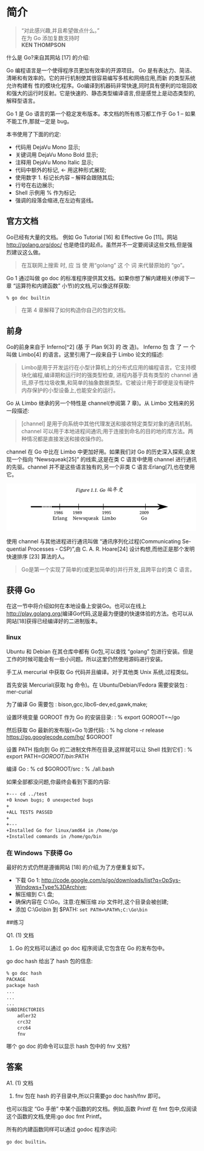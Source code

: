 # 简介

> “对此感兴趣,并且希望做点什么。”  
> 在为 Go 添加复数支持时  
> **KEN THOMPSON**

什么是 Go?来自其网站 [17] 的介绍:

Go 编程语言是一个使得程序员更加有效率的开源项目。 Go 是有表达力、简洁、清晰和有效率的。它的并行机制使其很容易编写多核和网络应用,而新 的类型系统允许构建有 性的模块化程序。Go编译到机器码非常快速,同时具有便利的垃圾回收和强大的运行时反射。它是快速的、静态类型编译语言,但是感觉上是动态类型的,解释型语言。

Go 1 是 Go 语言的第一个稳定发布版本。本文档的所有练习都工作于 Go 1 – 如果不能工作,那就一定是 bug。

本书使用了下面的约定:

* 代码用 DejaVu Mono 显示;
* 关键词用 DejaVu Mono Bold 显示;
* 注释用 DejaVu Mono Italic 显示;
* 代码中额外的标记, ← 用这种形式展现;
* 使用数字 1. 标记长内容 – 解释会跟随其后;
* 行号在右边展示;
* Shell 示例用 % 作为标记;
* 强调的段落会缩进,在左边有竖线。

## 官方文档

Go已经有大量的文档。 例如 Go Tutorial [16] 和 Effective Go [11]。网站 <http://golang.org/doc/> 也是绝佳的起点。虽然并不一定要阅读这些文档,但是强烈建议这么做。

>在互联网上搜索 时, 应 当 使 用“golang” 这 个 词 来代替原始的 “go”。

Go 1 通过叫做 go doc 的标准程序提供其文档。如果你想了解内建相关(参阅下一章 “运算符和内建函数” 小节)的文档,可以像这样获取:

	% go doc builtin

> 在第 4 章解释了如何构造你自己的包的文档。

## 前身

Go的前身来自于 Inferno[^2] (基 于 Plan 9[3] 的 改 造)。 Inferno 包 含 了 一 个 叫做 Limbo[4] 的语言。这里引用了一段来自于 Limbo 论文的描述:

> Limbo是用于开发运行在小型计算机上的分布式应用的编程语言。它支持模块化编程,编译期和运行时的强类型检查, 进程内基于具有类型的 channel 通讯,原子性垃圾收集,和简单的抽象数据类型。它被设计用于即便是没有硬件内存保护的小型设备上,也能安全的运行。

Go 从 Limbo 继承的另一个特性是 channel(参阅第 7 章)。从 Limbo 文档来的另一段描述:

> [channel] 是用于向系统中其他代理发送和接收特定类型对象的通讯机制。channel 可以用于本地进程间通讯;用于连接到命名的目的地的库方法。两种情况都是直接发送和接收操作的。

channel 在 Go 中比在 Limbo 中更加好用。如果我们对 Go 的历史深入探索,会发现一个指向 “Newsqueak[25]” 的线索,这是在类 C 语言中使用 channel 进行通讯的先驱。channel 并不是这些语言独有的,另一个非类 C 语言:Erlang[7],也在使用它。

![Figure 1.1. Go 编年史](imgs/learn-go-0101.png)

使用 channel 与其他进程进行通讯叫做 “通讯序列化过程(Communicating Se-quential Processes - CSP)”,由 C. A. R. Hoare[24] 设计构想,而他正是那个发明快速排序 [23] 算法的人。

> Go是第一个实现了简单的(或更加简单的)并行开发,且跨平台的类 C 语言。

## 获得 Go

在这一节中将介绍如何在本地设备上安装Go。也可以在线上<http://play.golang.org/>编译Go代码,这是最为便捷的快速体验的方法。也可以从网站[18]获得已经编译好的二进制版本。

### linux 

Ubuntu 和 Debian 在其仓库中都有 Go包,可以查找 “golang” 包进行安装。但是工作的时候可能会有一些小问题。所以这里仍然使用源码进行安装。

手工从 mercurial 中获取 Go 代码并且编译。对于其他类 Unix 系统,过程类似。

首先安装 Mercurial(获取 hg 命令)。在 Ubuntu/Debian/Fedora 需要安装包 
: mer-curial

为了编译 Go 需要包
: bison,gcc,libc6-dev,ed,gawk,make;

设置环境变量 GOROOT 作为 Go 的安装目录:
:	% export GOROOT=~/go

然后获取 Go 最新的发布版(=Go 1)源代码:
:	% hg clone -r release https://go.googlecode.com/hg/ $GOROOT

设置 PATH 指向到 Go 的二进制文件所在目录,这样就可以让 Shell 找到它们
:	% export PATH=$GOROOT/bin:$PATH

编译 Go 
:	% cd $GOROOT/src
:	% ./all.bash

如果全部都没问题,你最终会看到下面的内容:

	+--- cd ../test
	+0 known bugs; 0 unexpected bugs
	+
	+ALL TESTS PASSED
	+
	+---
	+Installed Go for linux/amd64 in /home/go
	+Installed commands in /home/go/bin

### 在 Windows 下获得 Go
最好的方式仍然是遵循网站 [18] 的介绍,为了方便重复如下。

* 下载 Go 1: http://code.google.com/p/go/downloads/list?q=OpSys-Windows+Type%3DArchive;
* 解压缩到 C:\ 盘;
* 确保内容在 C:\Go。注意:在解压缩 zip 文件时,这个目录会被创建;
* 添加 C:\Go\bin 到 $PATH:
	`set PATH=%PATH%;C:\Go\bin`

##练习

Q1. (1) 文档

1. Go 的文档可以通过 go doc 程序阅读,它包含在 Go 的发布包中。

go doc hash 给出了 hash 包的信息:

	% go doc hash
	PACKAGE
	package hash
	...
	...
	...
	SUBDIRECTORIES
		adler32
		crc32
		crc64
		fnv

哪个 go doc 的命令可以显示 hash 包中的 fnv 文档?


## 答案

A1. (1) 文档

1. fnv 包在 hash 的子目录中,所以只需要go doc hash/fnv 即可。

也可以指定 “Go 手册” 中某个函数的的文档。例如,函数 Printf 在 fmt 包中,仅阅读这个函数的文档,使用:go doc fmt Printf。

所有的内建函数同样可以通过 godoc 程序访问:

	go doc builtin。
